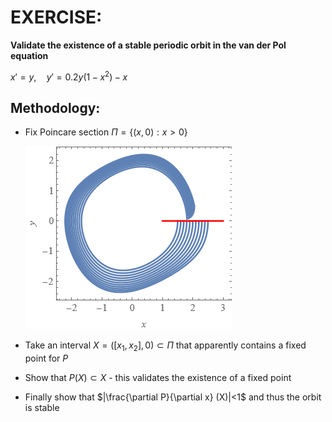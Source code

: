  # EXERCISE:
 **Validate the existence of a stable periodic orbit in the van der Pol equation**
 
  $`x'=y,\quad y'=0.2y(1-x^2)-x`$
  
 ## Methodology:
 - Fix Poincare section $`\Pi = \{(x,0) : x>0\}`$
 
   ![](attracting-periodic-orbit.png)
 - Take an interval $`X=([x_1,x_2],0) \subset \Pi`$ that apparently contains a fixed point for $`P`$
 - Show that $`P(X)\subset X`$ - this validates the existence of a fixed point
 - Finally show that $`|\frac{\partial P}{\partial x} (X)|<1`$ and thus the orbit is stable

